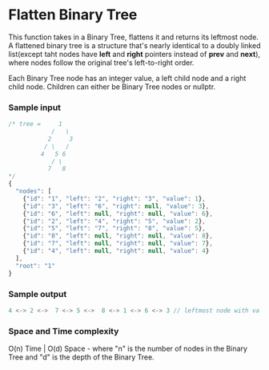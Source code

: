 # Flatten Binary Tree

This function takes in a Binary Tree, flattens it and returns its leftmost node. 
A flattened binary tree is a structure that's nearly identical to a doubly linked list(except taht nodes have **left** and **right** pointers instead of **prev** and **next**), where nodes follow the original tree's left-to-right order. 

Each Binary Tree node has an integer value, a left child node and a right child node. Children can either be Binary Tree nodes or nullptr.

### Sample input
```javascript
/* tree =     1
            /   \
           2     3
          / \   / 
         4   5 6
            / \
           7   8  
*/
{
  "nodes": [
    {"id": "1", "left": "2", "right": "3", "value": 1},
    {"id": "3", "left": "6", "right": null, "value": 3},
    {"id": "6", "left": null, "right": null, "value": 6},
    {"id": "2", "left": "4", "right": "5", "value": 2},
    {"id": "5", "left": "7", "right": "8", "value": 5},
    {"id": "8", "left": null, "right": null, "value": 8},
    {"id": "7", "left": null, "right": null, "value": 7},
    {"id": "4", "left": null, "right": null, "value": 4}
  ],
  "root": "1"
}
```
### Sample output
 ```javascript
 4 <-> 2 <->  7 <-> 5 <->  8 <-> 1 <-> 6 <-> 3 // leftmost node with value 4
```
 ### Space and Time complexity
O(n) Time | O(d) Space - where "n" is the number of nodes in the Binary Tree and "d" is the depth of the Binary Tree.
